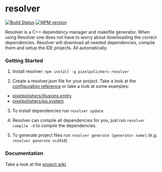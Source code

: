 resolver
========

[![Build Status](https://secure.travis-ci.org/pixelpolishers/resolver.png?branch=develop)](http://travis-ci.org/pixelpolishers/resolver)
[![NPM version](https://badge.fury.io/js/pixelpolishers-resolver.png)](http://badge.fury.io/js/pixelpolishers-resolver)

Resolver is a C++ dependency manager and makefile generator. When using Resolver one does not have to worry about downloading the correct dependencies. Resolver will download all needed dependencies, compile them and setup the IDE projects. All automatically.

### Getting Started

1. Install resolver: `npm install -g pixelpolishers-resolver`

2. Create a resolver.json file for your project. Take a look at the [configuration reference](https://github.com/pixelpolishers/resolver/wiki/Configuration-Reference) or take a look at some examples:
  * [pixelpolishers/illusions.entity](https://raw.githubusercontent.com/pixelpolishers/illusions.entity/master/resolver.json)
  * [pixelpolishers/pp.system](https://raw.githubusercontent.com/pixelpolishers/pp.system/master/resolver.json)

3. To install dependencies run `resolver update`

4. Resolver can compile all dependencies for you, just run `resolver compile -d` to compile the dependencies.

5. To generate project files run `resolver generate [generator name]` (e.g. `resolver generate vs2010`)

### Documentation

Take a look at the [project wiki](https://github.com/pixelpolishers/resolver/wiki)

